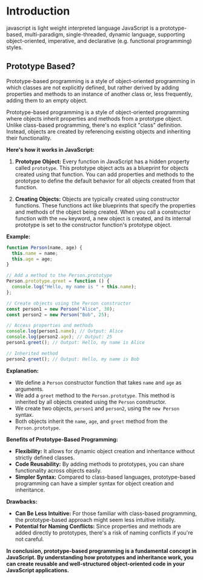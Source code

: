 # Introduction

javascript is light weight interpreted language
JavaScript is a prototype-based, multi-paradigm, single-threaded, dynamic language, supporting object-oriented, imperative, and declarative (e.g. functional programming) styles.

## Prototype Based?

Prototype-based programming is a style of object-oriented programming in which classes are not explicitly defined, but rather derived by adding properties and methods to an instance of another class or, less frequently, adding them to an empty object.

Prototype-based programming is a style of object-oriented programming where objects inherit properties and methods from a prototype object. Unlike class-based programming, there's no explicit "class" definition. Instead, objects are created by referencing existing objects and inheriting their functionality.

**Here's how it works in JavaScript:**

1. **Prototype Object:** Every function in JavaScript has a hidden property called `prototype`. This prototype object acts as a blueprint for objects created using that function. You can add properties and methods to the prototype to define the default behavior for all objects created from that function.

2. **Creating Objects:** Objects are typically created using constructor functions. These functions act like blueprints that specify the properties and methods of the object being created. When you call a constructor function with the `new` keyword, a new object is created, and its internal prototype is set to the constructor function's prototype object.

**Example:**

```javascript
function Person(name, age) {
  this.name = name;
  this.age = age;
}

// Add a method to the Person.prototype
Person.prototype.greet = function () {
  console.log("Hello, my name is " + this.name);
};

// Create objects using the Person constructor
const person1 = new Person("Alice", 30);
const person2 = new Person("Bob", 25);

// Access properties and methods
console.log(person1.name); // Output: Alice
console.log(person2.age); // Output: 25
person1.greet(); // Output: Hello, my name is Alice

// Inherited method
person2.greet(); // Output: Hello, my name is Bob
```

**Explanation:**

- We define a `Person` constructor function that takes `name` and `age` as arguments.
- We add a `greet` method to the `Person.prototype`. This method is inherited by all objects created using the `Person` constructor.
- We create two objects, `person1` and `person2`, using the `new Person` syntax.
- Both objects inherit the `name`, `age`, and `greet` method from the `Person.prototype`.

**Benefits of Prototype-Based Programming:**

- **Flexibility:** It allows for dynamic object creation and inheritance without strictly defined classes.
- **Code Reusability:** By adding methods to prototypes, you can share functionality across objects easily.
- **Simpler Syntax:** Compared to class-based languages, prototype-based programming can have a simpler syntax for object creation and inheritance.

**Drawbacks:**

- **Can Be Less Intuitive:** For those familiar with class-based programming, the prototype-based approach might seem less intuitive initially.
- **Potential for Naming Conflicts:** Since properties and methods are added directly to prototypes, there's a risk of naming conflicts if you're not careful.

**In conclusion, prototype-based programming is a fundamental concept in JavaScript. By understanding how prototypes and inheritance work, you can create reusable and well-structured object-oriented code in your JavaScript applications.**
